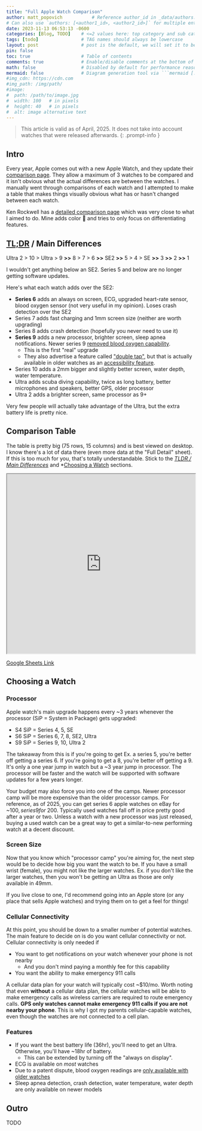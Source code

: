 ```yaml
---
title: "Full Apple Watch Comparison"
author: matt_popovich           # Reference author_id in _data/authors.yml
# Can also use `authors: [<author1_id>, <author2_id>]` for multiple entries
date: 2023-11-13 06:53:13 -0600
categories: [Blog, TODO]    # <=2 values here: top category and sub category
tags: [todo]                # TAG names should always be lowercase
layout: post                # post is the default, we will set it to be explicit
pin: false
toc: true                   # Table of contents
comments: true              # Enable/disable comments at the bottom of the post
math: false                 # Disabled by default for performance reasons
mermaid: false              # Diagram generation tool via ```mermaid [...]```
#img_cdn: https://cdn.com
#img_path: /img/path/
#image:
#  path: /path/to/image.jpg
#  width: 100   # in pixels
#  height: 40   # in pixels
#  alt: image alternative text
---
```


> This article is valid as of April, 2025. It does not take into account watches that were released afterwards.
{: .prompt-info }

## Intro
Every year, Apple comes out with a new Apple Watch, and they update their [comparison page](https://www.apple.com/watch/compare/). They allow a maximum of 3 watches to be compared and it isn't obvious what the actual differences are between the watches. I manually went through comparisons of each watch and I attempted to make a table that makes things visually obvious what has or hasn't changed between each watch.

Ken Rockwell has a [detailed comparison page](https://www.kenrockwell.com/apple/watch/compared.htm) which was very close to what I aimed to do. Mine adds color 🌈 and tries to only focus on differentiating features.

## [TL;DR](https://www.merriam-webster.com/dictionary/TL%3BDR) / Main Differences
Ultra 2 > 10 > Ultra > 9 **\>\>** 8 > 7 > 6 **\>\>** SE2 **\>\>** 5 > 4 > SE **\>\>** 3 **\>\>** 2 **\>\>** 1

I wouldn't get anything below an SE2. Series 5 and below are no longer getting software updates.

Here's what each watch adds over the SE2:
* **Series 6** adds an always on screen, ECG, upgraded heart-rate sensor, blood oxygen sensor (not very useful in my opinion). Loses crash detection over the SE2
* Series 7 adds fast charging and 1mm screen size (neither are worth upgrading)
* Series 8 adds crash detection (hopefully you never need to use it)
* **Series 9** adds a new processor, brighter screen, sleep apnea notifications. Newer series 9 [removed blood oxygen capability](https://www.reddit.com/r/AppleWatch/comments/199g8ag/finally_the_answer_to_if_your_apple_watch_will).
  * This is the first "real" upgrade
  * They also advertise a feature called ["double tap"](https://www.youtube.com/watch?v=pm-ZXg3uA0Y), but that is actually available in older watches as an [accessibility feature](https://www.youtube.com/watch?v=oDpIhooDyaY).
* Series 10 adds a 2mm bigger and slightly better screen, water depth, water temperature.
* Ultra adds scuba diving capability, twice as long battery, better microphones and speakers, better GPS, older processor
* Ultra 2 adds a brighter screen, same processor as 9+

Very few people will actually take advantage of the Ultra, but the extra battery life is pretty nice.

## Comparison Table

The table is pretty big (75 rows, 15 columns) and is best viewed on desktop. I know there's a lot of data there (even more data at the "Full Detail" sheet). If this is too much for you, that's totally understandable. Stick to the *[TLDR / Main Differences](#tldr--main-differences)* and *[Choosing a Watch](#choosing-a-watch) sections.

<iframe
src="https://docs.google.com/spreadsheets/d/e/2PACX-1vSmwLfkBE_YfgQ97XL8FMw8loxC0H6in7IR4afRTdIgDUHx6-bPiXcsyNZUkRaAghxiqYAXui2RaXsR/pubhtml?widget=true&amp;headers=false"
width="100%"
height="480px">
</iframe>

[Google Sheets Link](https://docs.google.com/spreadsheets/d/1eqiCBch0L0zLJlOY20XQpa4qG1mGTX5eFqrFYFPZaSE/edit?usp=sharing)

## Choosing a Watch

### Processor
Apple watch's main upgrade happens every ~3 years whenever the processor (SiP = System in Package) gets upgraded:
* S4 SiP = Series 4, 5, SE
* S6 SiP = Series 6, 7, 8, SE2, Ultra
* S9 SiP = Series 9, 10, Ultra 2

The takeaway from this is if you're going to get Ex. a series 5, you're better off getting a series 6. If you're going to get a 8, you're better off getting a 9. It's only a one year jump in watch but a ~3 year jump in processor. The processor will be faster and the watch will be supported with software updates for a few years longer.

Your budget may also force you into one of the camps. Newer processor camp will be more expensive than the older processor camps. For reference, as of 2025, you can get series 6 apple watches on eBay for ~$100, series 9 for ~$200. Typically used watches fall off in price pretty good after a year or two. Unless a watch with a new processor was just released, buying a used watch can be a great way to get a similar-to-new performing watch at a decent discount.

### Screen Size
Now that you know which "processor camp" you're aiming for, the next step would be to decide how big you want the watch to be. If you have a small wrist (female), you might not like the larger watches. Ex. if you don't like the larger watches, then you won't be getting an Ultra as those are only available in 49mm.

If you live close to one, I'd recommend going into an Apple store (or any place that sells Apple watches) and trying them on to get a feel for things!

### Cellular Connectivity
At this point, you should be down to a smaller number of potential watches. The main feature to decide on is do you want cellular connectivity or not. Cellular connectivity is only needed if
* You want to get notifications on your watch whenever your phone is not nearby
  * And you don't mind paying a monthly fee for this capability
* You want the ability to make emergency 911 calls

A cellular data plan for your watch will typically cost ~$10/mo. Worth noting that even **without** a cellular data plan, the cellular watches will be able to make emergency calls as wireless carriers are required to route emergency calls. **GPS only watches cannot make emergency 911 calls if you are not nearby your phone**. This is why I got my parents cellular-capable watches, even though the watches are not connected to a cell plan.

### Features
* If you want the best battery life (36hr), you'll need to get an Ultra. Otherwise, you'll have ~18hr of battery.
  * This can be extended by turning off the "always on display".
* ECG is available on *most* watches
* Due to a patent dispute, blood oxygen readings are [only available with older watches](https://www.reddit.com/r/AppleWatch/comments/199g8ag/finally_the_answer_to_if_your_apple_watch_will)
* Sleep apnea detection, crash detection, water temperature, water depth are only available on newer models

## Outro
TODO
